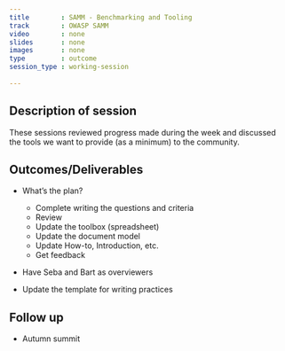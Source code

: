 ```yaml
---
title        : SAMM - Benchmarking and Tooling
track        : OWASP SAMM
video        : none
slides       : none
images       : none
type         : outcome
session_type : working-session         
 
---
```


## Description of session

These sessions reviewed progress made during the week and discussed the tools we want to provide (as a minimum) to the community.

## Outcomes/Deliverables 

- What’s the plan?
    - Complete writing the questions and criteria
    - Review
    - Update the toolbox (spreadsheet)
    - Update the document model
    - Update How-to, Introduction, etc.
    - Get feedback

- Have Seba and Bart as overviewers	
- Update the template for writing practices


## Follow up
- Autumn summit


